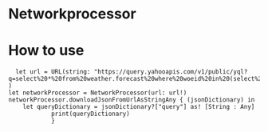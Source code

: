 # Networkprocessor
   # How to use
   
      let url = URL(string: "https://query.yahooapis.com/v1/public/yql?q=select%20*%20from%20weather.forecast%20where%20woeid%20in%20(select%20woeid%20from%20geo.places(1)%20where%20text%3D%22tehran%22)&format=json&env=store%3A%2F%2Fdatatables.org%2Falltableswithkeys" )
    let networkProcessor = NetworkProcessor(url: url!)
    networkProcessor.downloadJsonFromUrlAsStringAny { (jsonDictionary) in
        let queryDictionary = jsonDictionary?["query"] as! [String : Any]
				print(queryDictionary)
				}

   
